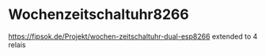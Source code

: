 # Wochenzeitschaltuhr8266
https://fipsok.de/Projekt/wochen-zeitschaltuhr-dual-esp8266 extended to 4 relais
